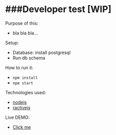 ###Developer test    [WIP]
============

Purpose of this:
  * bla bla bla...

Setup:
  * Database: install postgresql
  * Run db schema

How to run it:
  * `npm install`
  * `npm start`

Technologies used:
  * [nodejs](nodejs.org)
  * [ractivejs](ractivejs.org)

Live DEMO:
  * [Click me](demo.com)
